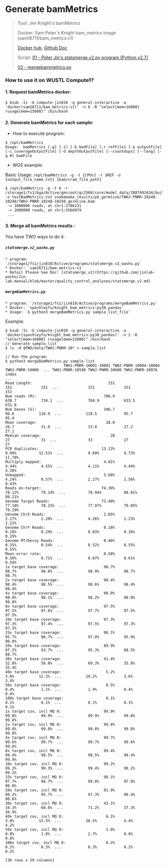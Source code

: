 # Generate bamMetrics

> Tool: 
> Jim Knight's bamMetrics
> 
> Docker:
> Sam Peter's Knight bam_metrics image (sam16711/bam_metrics:v1)
> 
> [Docker hub](https://hub.docker.com/r/sam16711/bam_metrics/tags?page=1&ordering=last_updated), 
> [Github Doc](https://github.com/jinlab-washu/bamMetrics)
> 
> Script: 
> [01 - Peter Jin's statsmerge.v2.py program (Python v2.7)](https://github.com/jinlab-washu/Jin-lab.manual/blob/master/quality_control_analyses/statsmerge_v2.md)
> 
> [02 - mergebammetrics.py](#mergebammetricspy)

### How to use it on WUSTL Compute1?

#### 1. Request bamMetrics docker:

  ```
  $ bsub -Is -G compute-jin810 -q general-interactive -a 'docker(sam16711/bam_metrics:v1)' -n 6 -R "select[mem>16000] rusage[mem=15000]" /bin/bash
  ```

#### 2. Generate bamMetrics for each sample:

  * How to execute program:

  ```
  $ /opt/bamMetrics 
  Usage:  bamMetrics [-g] [-1] [-b bedFile] [-r refFile] [-o outputFile] [-c coverageOutputFile] [-d depthOutputFile] [--countdups] [--long] [-q #] bamFile
  
  ```
  
  * WGS example:

  Basic Usage: `/opt/bamMetrics -g -t {CPUs} -r $REF -o {output_file_name.txt} {bam/cram_file_path}`

  ```
  $ /opt/bamMetrics -g -t 6 -r /storage1/fs1/bga/Active/gmsroot/gc2560/core/model_data/2887491634/build21f22873ebe0486c8e6f69c15435aa96/all_sequences.fa -o testBamMetrics.txt snakemake_results/pb_germline/TWHJ-PNRR-10248-10248/TWHJ-PNRR-10248-10248_germline.bam
   -> 1000000 reads, at chr1:2786231
   -> 2000000 reads, at chr1:5566079
   ...
  
  ```

#### 3. Merge all bamMetrics results :

You have TWO ways to do it:

##### `statsmerge.v2_washu.py`
  
    * program: `/storage1/fs1/jin810/Active/programs/statsmerge.v2_washu.py`
    * Docker: `sam16711/bam_metrics:v1`
    * Detail Please See Doc: [statsmerge_v2](https://github.com/jinlab-washu/Jin-lab.manual/blob/master/quality_control_analyses/statsmerge_v2.md) 
  
##### `mergeBamMetrics.py`

    * program: `/storage1/fs1/jin810/Active/programs/mergeBamMetrics.py`
    * Docker: `spashleyfu/knight_bam_metrics:py38_pandas`
    * Usage: `$ python3 mergeBamMetrics.py sample_list_file`

  Example:
  
  ```
  $ bsub -Is -G compute-jin810 -q general-interactive -a 'docker(spashleyfu/knight_bam_metrics:py38_pandas)' -n 2 -R "select[mem>16000] rusage[mem=15000]" /bin/bash
  // Generate sample.list
  $ ls -d $PWD/data/TWHJ-PNRR-10* > sample.list
  
  // Run the program:
  $ python3 mergeBamMetrics.py sample.list 
                            TWHJ-PNRR-10001-10001 TWHJ-PNRR-10004-10004 TWHJ-PNRR-10006  ... TWHJ-PNRR-10598 TWHJ-PNRR-10600 TWHJ-PNRR-10976
  index                                                                                    ...                                                
  Read Length:                                  151                   151             151  ...             151             151             151
  Num reads (M):                              706.9                 639.7           734.1  ...           784.9           633.5           631.8
  Num bases (G):                              106.7                  96.6           110.9  ...           118.5            95.7            95.4
  Mean coverage:                               28.0                  26.7            31.0  ...            33.0            27.2            27.1
  Median coverage:                               28                    27              31  ...              33              27              27
  PCR duplicates:                            13.13%                 9.99%          12.51%  ...           9.69%           9.73%          11.78%
  Multiply mapped:                            4.01%                 4.44%           4.55%  ...           4.11%           4.44%           4.30%
  Unmapped:                                   5.68%                 4.24%           0.57%  ...           2.27%           2.56%           0.43%
  Reads on-target:                           74.30%                78.12%          79.14%  ...          78.94%          80.01%          80.21%
  Genome Target Reads:                       73.40%                77.10%          78.15%  ...          77.97%          79.05%          79.29%
  Genome ChrX Reads:                          2.05%                 2.17%           2.20%  ...           4.26%           2.23%           2.22%
  Genome ChrY Reads:                          0.18%                 0.28%           0.29%  ...           0.03%           0.26%           0.29%
  Genome MT/Decoy Reads:                      0.46%                 0.55%           0.54%  ...           0.52%           0.55%           0.55%
  Mean error rate:                            0.58%                 0.58%           0.71%  ...           0.67%           0.61%           0.59%
  1x target base coverage:                    98.7%                 98.7%           98.8%  ...           98.9%           98.7%           98.7%
  2x target base coverage:                    98.4%                 98.4%           98.5%  ...           98.6%           98.4%           98.4%
  4x target base coverage:                    98.0%                 98.0%           98.1%  ...           98.2%           98.0%           98.0%
  8x target base coverage:                    97.5%                 97.5%           97.6%  ...           97.7%           97.5%           97.5%
  10x target base coverage:                   97.3%                 97.3%           97.4%  ...           97.5%           97.3%           97.3%
  15x target base coverage:                   96.1%                 95.7%           96.7%  ...           97.0%           95.9%           96.0%
  20x target base coverage:                   89.9%                 87.2%           93.7%  ...           95.3%           88.5%           88.7%
  30x target base coverage:                   41.4%                 32.8%           58.8%  ...           69.3%           35.8%           35.4%
  40x target base coverage:                    5.2%                  3.0%           12.3%  ...           19.2%            3.6%            3.4%
  50x target base coverage:                    0.5%                  0.4%            1.1%  ...            1.9%            0.4%            0.4%
  100x target base coverage:                   0.1%                  0.1%            0.1%  ...            0.1%            0.1%            0.1%
  1x target cov, incl MQ 0:                   99.9%                 99.8%           99.9%  ...           99.9%           99.8%           99.8%
  2x target cov, incl MQ 0:                   99.8%                 99.8%           99.8%  ...           99.8%           99.8%           99.8%
  4x target cov, incl MQ 0:                   99.7%                 99.6%           99.7%  ...           99.7%           99.6%           99.6%
  8x target cov, incl MQ 0:                   99.4%                 99.4%           99.5%  ...           99.5%           99.4%           99.4%
  10x target cov, incl MQ 0:                  99.2%                 99.2%           99.3%  ...           99.4%           99.2%           99.2%
  15x target cov, incl MQ 0:                  98.1%                 97.7%           98.7%  ...           99.0%           97.8%           98.0%
  20x target cov, incl MQ 0:                  91.9%                 89.2%           95.7%  ...           97.3%           90.4%           90.6%
  30x target cov, incl MQ 0:                  43.1%                 34.3%           60.6%  ...           71.2%           37.3%           36.9%
  40x target cov, incl MQ 0:                   6.1%                  3.8%           13.5%  ...           20.5%            4.4%            4.2%
  50x target cov, incl MQ 0:                   1.0%                  0.8%            1.8%  ...            2.7%            0.8%            0.8%
  100x target cov, incl MQ 0:                  0.2%                  0.2%            0.3%  ...            0.3%            0.2%            0.2%

  [36 rows x 29 columns]
  
  ```
